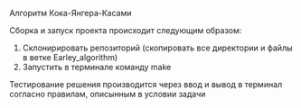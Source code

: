 
Алгоритм Кока-Янгера-Касами

Сборка и запуск проекта происходит следующим образом:
1. Склонирировать репозиторий (скопировать все директории и файлы в ветке Earley_algorithm)
2. Запустить в терминале команду make

Тестирование решения производится через ввод и вывод в терминал согласно правилам, описынным в условии задачи
